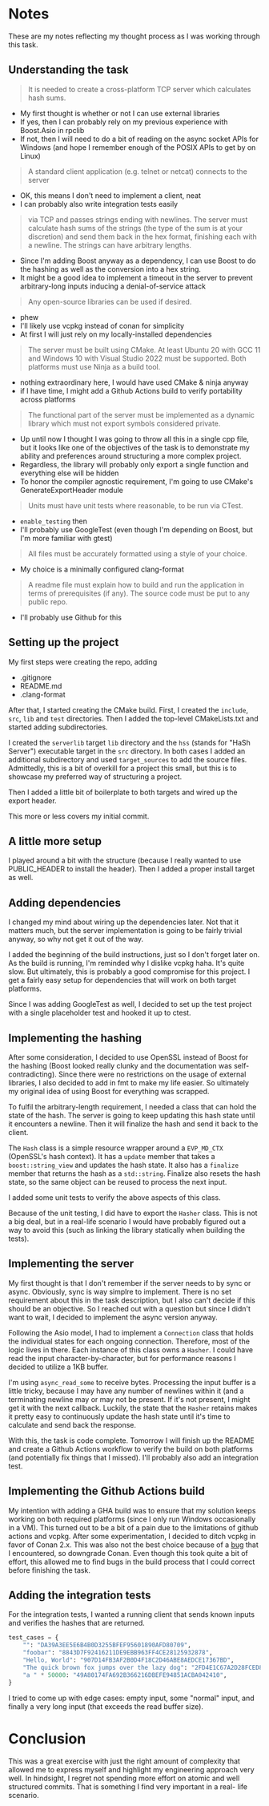 
# Notes

These are my notes reflecting my thought process as I was working through this task.

## Understanding the task

> It is needed to create a cross-platform TCP server which calculates hash sums.

- My first thought is whether or not I can use external libraries
- If yes, then I can probably rely on my previous experience with Boost.Asio in rpclib
- If not, then I will need to do a bit of reading on the async socket APIs for Windows (and
hope I remember enough of the POSIX APIs to get by on Linux)

> A standard client application (e.g. telnet or netcat) connects to the server

- OK, this means I don't need to implement a client, neat
- I can probably also write integration tests easily

> via TCP and passes strings ending with newlines. The server must calculate hash sums of the
> strings (the type of the sum is at your discretion) and send them back in the hex format,
> finishing each with a newline. The strings can have arbitrary lengths.

- Since I'm adding Boost anyway as a dependency, I can use Boost to do the hashing as well as the
conversion into a hex string.
- It might be a good idea to implement a timeout in the server to prevent arbitrary-long inputs
inducing a denial-of-service attack

> Any open-source libraries can be used if desired.

- phew
- I'll likely use vcpkg instead of conan for simplicity
- At first I will just rely on my locally-installed dependencies

> The server must be built using CMake. At least Ubuntu 20 with GCC 11 and Windows 10 with Visual
> Studio 2022 must be supported. Both platforms must use Ninja as a build tool.

- nothing extraordinary here, I would have used CMake & ninja anyway
- if I have time, I might add a Github Actions build to verify portability across platforms

> The functional part of the server must be implemented as a dynamic library which must not export
> symbols considered private.

- Up until now I thought I was going to throw all this in a single cpp file, but it looks like one
of the objectives of the task is to demonstrate my ability and preferences around structuring a
more complex project.
- Regardless, the library will probably only export a single function and everything else will be
hidden
- To honor the compiler agnostic requirement, I'm going to use CMake's GenerateExportHeader module

> Units must have unit tests where reasonable, to be run via CTest.

- `enable_testing` then
- I'll probably use GoogleTest (even though I'm depending on Boost, but I'm more familiar with
gtest)

> All files must be accurately formatted using a style of your choice.

- My choice is a minimally configured clang-format

> A readme file must explain how to build and run the application in terms of prerequisites (if
> any). The source code must be put to any public repo.

- I'll probably use Github for this


## Setting up the project

My first steps were creating the repo, adding
  - .gitignore
  - README.md
  - .clang-format

After that, I started creating the CMake build. First, I created the `include`, `src`, `lib` and
`test` directories. Then I added the top-level CMakeLists.txt and started adding subdirectories.

I created the `serverlib` target `lib` directory and the `hss` (stands for "HaSh Server")
executable target in the `src` directory. In both cases I added an additional subdirectory and
used `target_sources` to add the source files. Admittedly, this is a bit of overkill for a project
this small, but this is to showcase my preferred way of structuring a project.

Then I added a little bit of boilerplate to both targets and wired up the export header.

This more or less covers my initial commit.


## A little more setup

I played around a bit with the structure (because I really wanted to use PUBLIC_HEADER to install
the header). Then I added a proper install target as well.

## Adding dependencies

I changed my mind about wiring up the dependencies later. Not that it matters much, but the
server implementation is going to be fairly trivial anyway, so why not get it out of the way.

I added the beginning of the build instructions, just so I don't forget later on. As the build is
running, I'm reminded why I dislike vcpkg haha. It's quite slow. But ultimately, this is probably
a good compromise for this project. I get a fairly easy setup for dependencies that will work
on both target platforms.

Since I was adding GoogleTest as well, I decided to set up the test project with a single
placeholder test and hooked it up to ctest.

## Implementing the hashing

After some consideration, I decided to use OpenSSL instead of Boost for the hashing (Boost looked
really clunky and the documentation was self-contradicting). Since there were no restrictions on
the usage of external libraries, I also decided to add in fmt to make my life easier. So ultimately
my original idea of using Boost for everything was scrapped.

To fulfil the arbitrary-length requirement, I needed a class that can hold the state of the hash.
The server is going to keep updating this hash state until it encounters a newline. Then it will
finalize the hash and send it back to the client.

The `Hash` class is a simple resource wrapper around a `EVP_MD_CTX` (OpenSSL's hash context). It
has a `update` member that takes a `boost::string_view` and updates the hash state. It also has a
`finalize` member that returns the hash as a `std::string`. Finalize also resets the hash state,
so the same object can be reused to process the next input.

I added some unit tests to verify the above aspects of this class.

Because of the unit testing, I did have to export the `Hasher` class. This is not a big deal,
but in a real-life scenario I would have probably figured out a way to avoid this (such as linking
the library statically when building the tests).

## Implementing the server

My first thought is that I  don't remember if the server needs to by sync or async. Obviously,
sync is way simplre to implement. There is no set requirement about this in the task description,
but I also can't decide if this should be an objective. So I reached out with a question but
since I didn't want to wait, I decided to implement the async version anyway.

Following the Asio model, I had to implement a `Connection` class that holds the individual states
for each ongoing connection. Therefore, most of the logic lives in there. Each instance of this
class owns a `Hasher`. I could have read the input character-by-character, but for performance
reasons I decided to utilize a 1KB buffer.

I'm using `async_read_some` to receive bytes. Processing the input buffer is a little tricky,
because I may have any number of newlines within it (and a terminating newline may or may not be
present. If it's not present, I might get it with the next callback. Luckily, the state that the
`Hasher` retains makes it pretty easy to continuously update the hash state until it's time
to calculate and send back the response.

With this, the task is code complete. Tomorrow I will finish up the README and create a Github
Actions workflow to verify the build on both platforms (and potentially fix things that I missed).
I'll probably also add an integration test.

## Implementing the Github Actions build

My intention with adding a GHA build was to ensure that my solution keeps working on both required
platforms (since I only run Windows occasionally in a VM). This turned out to be a bit of a pain
due to the limitations of github actions and vcpkg. After some experimentation, I decided to ditch
vcpkg in favor of Conan 2.x. This was also not the best choice because of a [bug][1] that I
encountered, so downgrade Conan. Even though this took quite a bit of effort, this allowed me
to find bugs in the build process that I could correct before finishing the task.

## Adding the integration tests

For the integration tests, I wanted a running client that sends known inputs and verifies the hashes
that are returned.

```py
test_cases = {
    "": "DA39A3EE5E6B4B0D3255BFEF95601890AFD80709",
    "foobar": "8843D7F92416211DE9EBB963FF4CE28125932878",
    "Hello, World": "907D14FB3AF2B0D4F18C2D46ABE8AEDCE17367BD",
    "The quick brown fox jumps over the lazy dog": "2FD4E1C67A2D28FCED849EE1BB76E7391B93EB12",
    "a " * 50000: "49A80174FA692B366216DBEFE94851ACBA042410",
}
```

I tried to come up with edge cases: empty input, some "normal" input, and finally a very long input
(that exceeds the read buffer size).

# Conclusion

This was a great exercise with just the right amount of complexity that allowed me to express
myself and highlight my engineering approach very well. In hindsight, I regret not spending more
effort on atomic and well structured commits. That is something I find very important in a real-
life scenario.

[1]: https://github.com/conan-io/conan/issues/10041#issuecomment-1581649576
